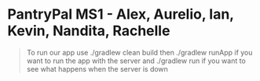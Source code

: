 # PantryPal MS1 - Alex, Aurelio, Ian, Kevin, Nandita, Rachelle
>To run our app use ./gradlew clean build then ./gradlew runApp if you want to run the app with the server and ./gradlew run if you want to see what happens when the server is down
